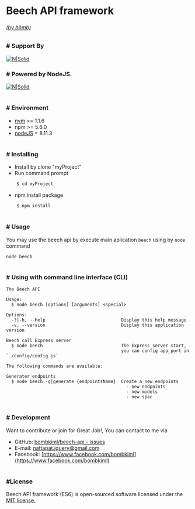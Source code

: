 # Beech API framework
###### [(by bömb)](https://www.facebook.com/bombkiml)
###
### # Support By
[![N|Solid](https://image.ibb.co/gfbtQe/beech_LTSx1.png)](https://github.com/bombkiml/phpbeech)

### # Powered by NodeJS.
[![N|Solid](https://image.ibb.co/dUEGD9/node2.png)](https://nodejs.org)
#
### # Environment
  - [nvm](https://github.com/coreybutler/nvm-windows) >= 1.1.6
  - npm >= 5.6.0
  - [nodeJS](https://nodejs.org) = 8.11.3
#
### # Installing
  - Install by clone "myProject"
  - Run command prompt 
```sh
    $ cd myProject
```
  - npm install package
```sh
    $ npm install
```
#
### # Usage
You may use the beech api by execute main aplication `beech` using by `node` command
    
    node beech
    
#
### # Using with command line interface (CLI)
	 
	The Beech API

	Usage:
	  $ node beech [options] [arguments] <special>

	Options:
	  -?|-h, --help                            	Display this help message
	  -v, --version                            	Display this application version

	Beech call Express server
	  $ node beech                             	The Express server start,
												you can config app_port in `./config/config.js`

	The following commands are available:

	Generater endpoints
	  $ node beech -g|generate {endpointsName}  Create a new endpoints 
												  - new endpoints
												  - new models
												  - new spac
											  
#
### # Development
Want to contribute or join for Great Job!, You can contact to me via
  - GitHub: [bombkiml/beech-api - issues](https://github.com/bombkiml/beech-api/issues)
  - E-mail: nattapat.jquery@gmail.com 
  - Facebook: [https://www.facebook.com/bombkiml](https://www.facebook.com/bombkiml)
#
### #License
Beech API framework (ES6) is open-sourced software licensed under the [MIT license.](https://opensource.org/licenses/MIT)
